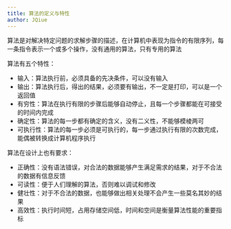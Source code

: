 ```yaml
---
title: 算法的定义与特性
author: JQiue
---
```


算法是对解决特定问题的求解步骤的描述，在计算机中表现为指令的有限序列，每一条指令表示一个或多个操作，没有通用的算法，只有专用的算法

算法有五个特性：

+ 输入：算法执行前，必须具备的先决条件，可以没有输入
+ 输出：算法执行后，得出的结果，必须要有输出，不一定是打印，可以是一个返回值
+ 有穷性：算法在执行有限的步骤后能够自动停止，且每一个步骤都能在可接受的时间内完成
+ 确定性：算法的每一步都有确定的含义，没有二义性，不能够模棱两可
+ 可执行性：算法的每一步必须是可执行的，每一步通过执行有限的次数完成，能偶被转换成计算机程序执行

算法在设计上也有要求：

+ 正确性：没有语法错误，对合法的数据能够产生满足需求的结果，对于不合法的数据有信息反馈
+ 可读性：便于人们理解的算法，否则难以调试和修改
+ 健壮性：对于不合法的数据，也能够做出相关处理不会产生一些莫名其妙的结果
+ 高效性：执行时间短，占用存储空间低，时间和空间是衡量算法性能的重要指标
